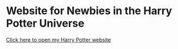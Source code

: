 # Website for Newbies in the Harry Potter Universe

[Click here to open my Harry Potter website](https://robbdouglas.github.io/harry-potter-project/)



